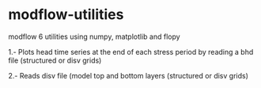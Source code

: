 # modflow-utilities
modflow 6 utilities using numpy, matplotlib and flopy

1.- Plots head time series at the end of each stress period by reading a bhd file (structured or disv grids) 

2.- Reads disv file (model top and bottom layers (structured or disv grids)

